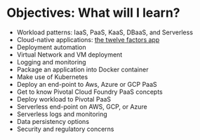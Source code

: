 # Objectives: What will I learn?

* Workload patterns: IaaS, PaaS, KaaS, DBaaS, and Serverless
* Cloud-native applications: [the twelve factors app](https://12factor.net/)
* Deployment automation
* Virtual Network and VM deployment
* Logging and monitoring
* Package an application into Docker container
* Make use of Kubernetes
* Deploy an end-point to Aws, Azure or GCP PaaS
* Get to know Pivotal Cloud Foundry PaaS concepts
* Deploy workload to Pivotal PaaS
* Serverless end-point on AWS, GCP, or Azure
* Serverless logs and monitoring
* Data persistency options
* Security and regulatory concerns



